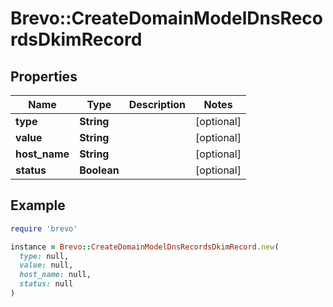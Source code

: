 # Brevo::CreateDomainModelDnsRecordsDkimRecord

## Properties

| Name | Type | Description | Notes |
| ---- | ---- | ----------- | ----- |
| **type** | **String** |  | [optional] |
| **value** | **String** |  | [optional] |
| **host_name** | **String** |  | [optional] |
| **status** | **Boolean** |  | [optional] |

## Example

```ruby
require 'brevo'

instance = Brevo::CreateDomainModelDnsRecordsDkimRecord.new(
  type: null,
  value: null,
  host_name: null,
  status: null
)
```

